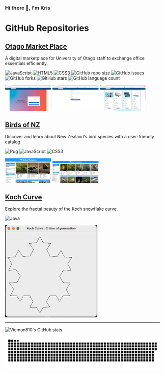### Hi there 👋, I'm Kris

<!--
**vicmon810/vicmon810** is a ✨ _special_ ✨ repository because its `README.md` (this file) appears on your GitHub profile.

Here are some ideas to get you started:

- 🔭 I’m currently working on ...
- 🌱 I’m currently learning ...
- 👯 I’m looking to collaborate on ...
- 🤔 I’m looking for help with ...
- 💬 Ask me about ...
- 📫 How to reach me: ...
- 😄 Pronouns: ...
- ⚡ Fun fact: ...
-->

# GitHub Repositories

## [Otago Market Place](https://github.com/vicmon810/Otago__Market__place)
A digital marketplace for University of Otago staff to exchange office essentials efficiently.

![JavaScript](https://img.shields.io/badge/JavaScript-%23323330.svg?style=for-the-badge&logo=javascript&logoColor=%23F7DF1E)
![HTML5](https://img.shields.io/badge/HTML5-E34F26?style=for-the-badge&logo=html5&logoColor=white)
![CSS3](https://img.shields.io/badge/CSS3-1572B6?style=for-the-badge&logo=css3&logoColor=white)
![GitHub repo size](https://img.shields.io/github/repo-size/vicmon810/Otago__Market__place?style=flat-square)
![GitHub issues](https://img.shields.io/github/issues/vicmon810/Otago__Market__place?style=flat-square)
![GitHub forks](https://img.shields.io/github/forks/vicmon810/Otago__Market__place?style=flat-square)
![GitHub stars](https://img.shields.io/github/stars/vicmon810/Otago__Market__place?style=flat-square)
![GitHub language count](https://img.shields.io/github/languages/count/vicmon810/Otago__Market__place?style=flat-square)

<p align="left">
  <img src="login.png" alt="login" width="150"/>
  <img src="creating.png" alt="creating" width="150"/>
  <img src="viewing.png" alt="view" width="150"/>
</p>

## [Birds of NZ](https://github.com/vicmon810/Brids-of-NZ)
Discover and learn about New Zealand's bird species with a user-friendly catalog.

![Pug](https://img.shields.io/badge/Pug-A86454?style=for-the-badge&logo=pug&logoColor=white)
![JavaScript](https://img.shields.io/badge/JavaScript-F7DF1E?style=for-the-badge&logo=javascript&logoColor=black)
![CSS3](https://img.shields.io/badge/CSS3-1572B6?style=for-the-badge&logo=css3&logoColor=white)

<p align="left">
  <img src="demo1.png" alt="bird1" width="150"/>
  <img src="demo2.png" alt="bird2" width="150"/>
</p>

## [Koch Curve](https://github.com/vicmon810/Koch_curve)
Explore the fractal beauty of the Koch snowflake curve.

![Java](https://img.shields.io/badge/Java-007396?style=for-the-badge&logo=java&logoColor=white)

<p align="left">
  <img src="display.gif" alt="curve" width="300"/>
</p>

---

![Vicmon810's GitHub stats](https://github-readme-stats.vercel.app/api?username=vicmon810&show_icons=true&theme=radical)

<p align="left">
  <img src="github-contribution-grid-snake.svg" alt="GitHub Contributions" />
</p>
